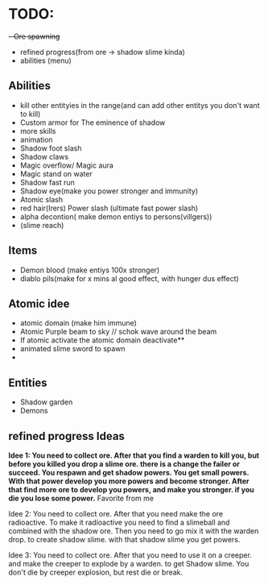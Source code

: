 # TODO:
  ~~- Ore spawning~~
  - refined progress(from ore -> shadow slime kinda)
  - abilities (menu)

## **Abilities**
  - kill other entityies in the range(and can add other entitys you don't want to kill)
  - Custom armor for The eminence of shadow
  - more skills
  - animation
  - Shadow foot slash
  - Shadow claws
  - Magic overflow/ Magic aura
  - Magic stand on water
  - Shadow fast run
  - Shadow eye(make you power stronger and immunity)
  - Atomic slash
  - red hair(Irers) Power slash (ultimate fast power slash)
  - alpha decontion( make demon entiys to persons(villgers))
  - (slime reach)

## **Items**
  - Demon blood (make entiys 100x stronger)
  - diablo pils(make for x mins al good effect, with hunger dus effect)

## **Atomic idee**
  - atomic domain (make him immune)
  - Atomic Purple beam to sky // schok wave around the beam
  - If atomic activate the atomic domain deactivate**
  - animated slime sword to spawn
  -

## **Entities**
  - Shadow garden
  - Demons

## **refined progress Ideas**
**Idee 1: You need to collect ore. After that you find a warden to kill you, but before you killed you drop a slime ore. 
    there is a change the failer or succeed. You respawn and get shadow powers. You get small powers. With that power develop you more powers and become stronger.
    After that find more ore to develop you powers, and make you stronger. if you die you lose some power.** Favorite from me

Idee 2: You need to collect ore. After that you need make the ore radioactive. To make it radioactive you need to find a slimeball and combined with the shadow ore.
        Then you need to go mix it with the warden drop. to create shadow slime. with that shadow slime you get powers. 

Idee 3: You need to collect ore. After that you need to use it on a creeper. and make the creeper to explode by a warden. to get Shadow slime. You don't die by creeper explosion,
        but rest die or break. 
    
